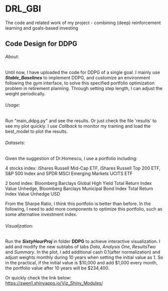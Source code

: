 # DRL_GBI
The code and related work of my project - combining (deep) reinforcement learning and goals-based investing

## Code Design for DDPG

###### About:

Until now, I have uploaded the code for DDPG of a single goal. I mainly use **_Stable_Baselines_** to implement DDPG, and customize an environment following the gym interface, to solve this specified portfolio optimization problem in retirement planning. Through setting step length, I can adjust the weight periodically. 


###### Usage:

Run "main_ddpg.py" and see the results. Or just check the file 'results' to see my plot quickly.
I use _Callback_ to monitor my training and load the best_model to plot the results.


###### Datasets:

Given the suggestion of Dr.Homescu, I use a portfolio including: 

4 stocks index: iShares Russell Mid-Cap ETF, iShares Russell Top 200 ETF, S&P 500 Index and SPDR MSCI Emerging Markets UCITS ETF

2 bond index: Bloomberg Barclays Global High Yield Total Return Index Value Unhedge, Bloomberg Barclays Municipal Bond Index Total Return Index Value Unhedge USD

From the Sharpe Ratio, I think this portfolio is better than before. In the following, I need to add more components to optimize this portfolio, such as some alternative investment index.

###### Visualization:

Run the **_SixtyHourProj_** in folder **DDPG** to achieve interactive visualization. I add and modify the new subtabs of tabs _Data_, _Analysis One_, _ResultsTwo_ and _Summary_. In the plot, I add additional cash 0.1(after normalization) and adjust weights monthly during 10 years when setting the initial value as 1. So in the practical, if the initial value is $10,000 and add $1,000 every month, the portfolio value after 10 years will be $234,400.

Or quickly check the link below: https://swen1.shinyapps.io/Viz_Shiny_Modules/

